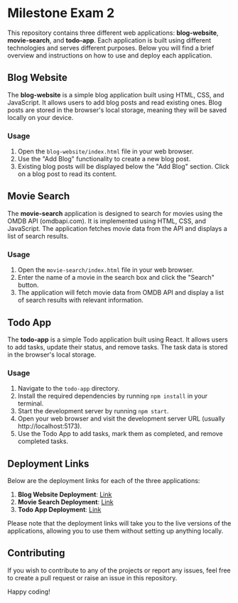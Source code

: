 # Milestone Exam 2

This repository contains three different web applications: **blog-website**, **movie-search**, and **todo-app**. Each application is built using different technologies and serves different purposes. Below you will find a brief overview and instructions on how to use and deploy each application.

## Blog Website

The **blog-website** is a simple blog application built using HTML, CSS, and JavaScript. It allows users to add blog posts and read existing ones. Blog posts are stored in the browser's local storage, meaning they will be saved locally on your device.

### Usage

1. Open the `blog-website/index.html` file in your web browser.
2. Use the "Add Blog" functionality to create a new blog post.
3. Existing blog posts will be displayed below the "Add Blog" section. Click on a blog post to read its content.

## Movie Search

The **movie-search** application is designed to search for movies using the OMDB API (omdbapi.com). It is implemented using HTML, CSS, and JavaScript. The application fetches movie data from the API and displays a list of search results.

### Usage

1. Open the `movie-search/index.html` file in your web browser.
2. Enter the name of a movie in the search box and click the "Search" button.
3. The application will fetch movie data from OMDB API and display a list of search results with relevant information.

## Todo App

The **todo-app** is a simple Todo application built using React. It allows users to add tasks, update their status, and remove tasks. The task data is stored in the browser's local storage.

### Usage

1. Navigate to the `todo-app` directory.
2. Install the required dependencies by running `npm install` in your terminal.
3. Start the development server by running `npm start`.
4. Open your web browser and visit the development server URL (usually http://localhost:5173).
5. Use the Todo App to add tasks, mark them as completed, and remove completed tasks.

## Deployment Links

Below are the deployment links for each of the three applications:

1. **Blog Website Deployment**: [Link](https://blog-website-pi-ten.vercel.app)
2. **Movie Search Deployment**: [Link](https://movie-search-sukomal07.vercel.app)
3. **Todo App Deployment**: [Link](https://todo-sukomal07.vercel.app)

Please note that the deployment links will take you to the live versions of the applications, allowing you to use them without setting up anything locally.

## Contributing

If you wish to contribute to any of the projects or report any issues, feel free to create a pull request or raise an issue in this repository.

Happy coding!
